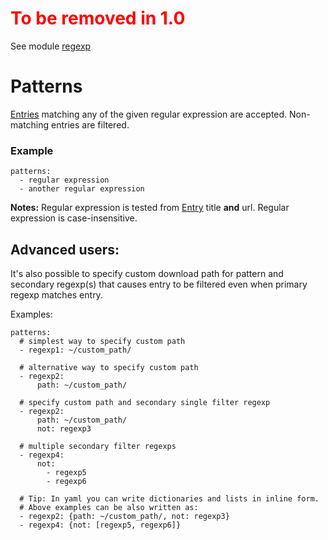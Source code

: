 
<h1 style="color: red">To be removed in 1.0</h1>


See module [regexp](/FilterRegexp)

# Patterns
[Entries](/Entry) matching any of the given regular expression are accepted. Non-matching entries are filtered.

### Example
```
patterns:
  - regular expression
  - another regular expression
```

**Notes:** Regular expression is tested from [Entry](/Entry) title **and** url. Regular expression is case-insensitive.

## Advanced users:
It's also possible to specify custom download path for
pattern and secondary regexp(s) that causes entry to be
filtered even when primary regexp matches entry.

Examples:

```
patterns:
  # simplest way to specify custom path
  - regexp1: ~/custom_path/

  # alternative way to specify custom path
  - regexp2:
      path: ~/custom_path/

  # specify custom path and secondary single filter regexp
  - regexp2:
      path: ~/custom_path/
      not: regexp3

  # multiple secondary filter regexps
  - regexp4:
      not:
        - regexp5
        - regexp6

  # Tip: In yaml you can write dictionaries and lists in inline form.
  # Above examples can be also written as:
  - regexp2: {path: ~/custom_path/, not: regexp3}
  - regexp4: {not: [regexp5, regexp6]}
```
